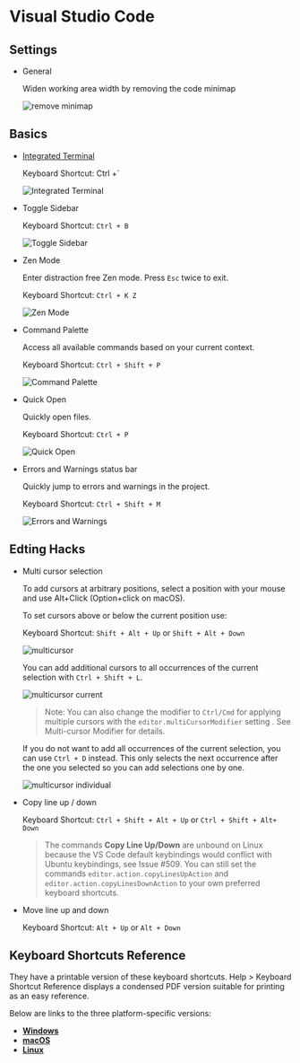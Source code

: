 # Visual Studio Code

## Settings 
* General
    
    Widen working area width by removing the code minimap 
        
    ![remove minimap](https://github.com/cca-bheath/code-style/blob/add_vscode/img/VSC-code-remove-minimap.png)

## Basics
*  [Integrated Terminal](https://code.visualstudio.com/docs/editor/integrated-terminal) 
    
    Keyboard Shortcut: Ctrl +`

    ![Integrated Terminal](https://github.com/cca-bheath/code-style/blob/add_vscode/img/VSC-integrated_terminal.png)

*  Toggle Sidebar
    
    Keyboard Shortcut: `Ctrl + B` 

    ![Toggle Sidebar](https://github.com/cca-bheath/code-style/blob/add_vscode/img/VSC-toggle_side_bar.gif)

*  Zen Mode

    Enter distraction free Zen mode. Press `Esc` twice to exit.
    
    Keyboard Shortcut: `Ctrl + K Z`

    ![Zen Mode](https://github.com/cca-bheath/code-style/blob/add_vscode/img/VSC-zen_mode.gif)

*  Command Palette
    
    Access all available commands based on your current context.

    Keyboard Shortcut: `Ctrl + Shift + P` 
        
    ![Command Palette](https://github.com/cca-bheath/code-style/blob/add_vscode/img/VSC-OpenCommandPalatte.gif)

*  Quick Open 

    Quickly open files.
    
    Keyboard Shortcut: `Ctrl + P` 
    
    ![Quick Open ](https://github.com/cca-bheath/code-style/blob/add_vscode/img/VSC-QuickOpen.gif)

*  Errors and Warnings status bar

    Quickly jump to errors and warnings in the project.
    
    Keyboard Shortcut: `Ctrl + Shift + M` 
    
    ![Errors and Warnings](https://github.com/cca-bheath/code-style/blob/add_vscode/img/VSC-Errors_Warnings.gif)

## Edting Hacks
* Multi cursor selection
    
    To add cursors at arbitrary positions, select a position with your mouse and use Alt+Click (Option+click on macOS).
    
    To set cursors above or below the current position use:
    
    Keyboard Shortcut: `Shift + Alt + Up` or `Shift + Alt + Down`

    ![multicursor](https://github.com/cca-bheath/code-style/blob/add_vscode/img/VSC-multicursor.gif)
    
    You can add additional cursors to all occurrences of the current selection with `Ctrl + Shift + L`.

    ![multicursor current](https://github.com/cca-bheath/code-style/blob/add_vscode/img/VSC-add_cursor_current_selection.gif)

    > Note: You can also change the modifier to `Ctrl/Cmd` for applying multiple cursors with the `editor.multiCursorModifier` setting . See Multi-cursor Modifier for details.

    If you do not want to add all occurrences of the current selection, you can use `Ctrl + D` instead. This only selects the next occurrence after the one you selected so you can add selections one by one.
    
    ![multicursor individual](https://github.com/cca-bheath/code-style/blob/add_vscode/img/VSC-add_cursor_current_selection_one_by_one.gif)

* Copy line up / down

    Keyboard Shortcut: `Ctrl + Shift + Alt + Up` or `Ctrl + Shift + Alt+ Down`
    
    >The commands **Copy Line Up/Down** are unbound on Linux because the VS Code default keybindings would conflict with Ubuntu keybindings, see Issue #509. You can still set the commands `editor.action.copyLinesUpAction` and `editor.action.copyLinesDownAction` to your own preferred keyboard shortcuts.

* Move line up and down

    Keyboard Shortcut: `Alt + Up` or `Alt + Down`

## Keyboard Shortcuts Reference
They have a printable version of these keyboard shortcuts. Help > Keyboard Shortcut Reference displays a condensed PDF version suitable for printing as an easy reference.

Below are links to the three platform-specific versions:
* **[Windows](https://code.visualstudio.com/shortcuts/keyboard-shortcuts-windows.pdf)**
* **[macOS](https://code.visualstudio.com/shortcuts/keyboard-shortcuts-macos.pdf)**
* **[Linux](https://code.visualstudio.com/shortcuts/keyboard-shortcuts-linux.pdf)**

